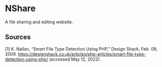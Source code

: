 # NShare

A file sharing and editing website.

## Sources

[1] K. Nallan, “Smart File Type Detection Using PHP,” Design Shack, Feb. 09, 2009. https://designshack.co.uk/articles/php-articles/smart-file-type-detection-using-php/ (accessed May 12, 2022).
